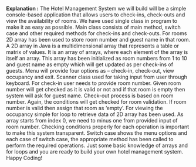 **Explanation :**
The Hotel Management System we will build will be a simple console-based application that allows users to check-ins, check-outs and view the availability of rooms. We have used single class in program to make it as easy as possible. Main class consists of main method, switch case and other required methods for check-ins and check-outs. For rooms 2D array has been used to store room number and guest name in that room. A 2D array in Java is a multidimensional array that represents a table or matrix of values. It is an array of arrays, where each element of the array is itself an array. This array has been initialized as room numbers from 1 to 10 and guest name as empty which will get updated as per check-ins of guests. Menu will provide four options as – check-in, check-out, view occupancy and exit. Scanner class used for taking input from user through keyboard. For check-in user needs to provide room number. Given room number will get checked as it is valid or not and if that room is empty then system will ask for guest name. Check-out process is based on room number. Again, the conditions will get checked for room validation. If room number is valid then assign that room as ‘empty’.  For viewing the occupancy simple for loop to retrieve data of 2D array has been used. As array starts from index 0, we need to minus one from provided input of room number. Checking conditions properly for each operation is important to make this system transparent. Switch case shows the menu options and each case of switch case, the appropriate method has been called to perform the required operations. Just some basic knowledge of arrays and for loops and you are ready to build your own hotel management system. Happy Coding!
